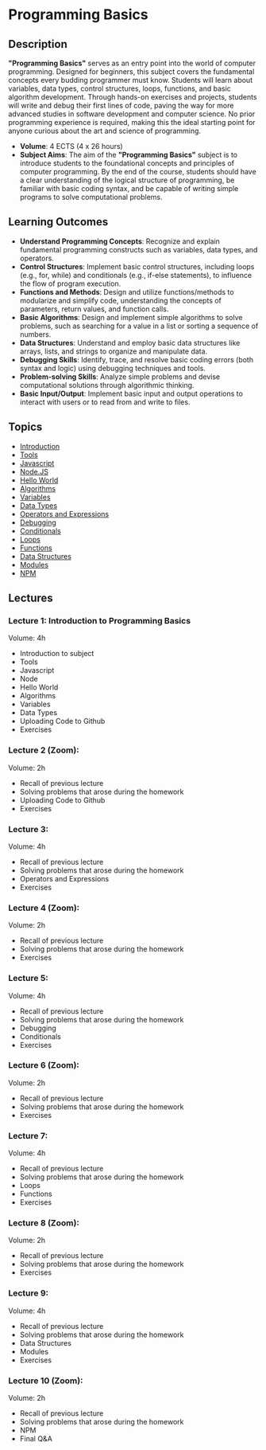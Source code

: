 # Programming Basics

## Description

**"Programming Basics"** serves as an entry point into the world of computer programming. Designed for beginners, this subject covers the fundamental concepts every budding programmer must know. Students will learn about variables, data types, control structures, loops, functions, and basic algorithm development. Through hands-on exercises and projects, students will write and debug their first lines of code, paving the way for more advanced studies in software development and computer science. No prior programming experience is required, making this the ideal starting point for anyone curious about the art and science of programming.

- **Volume**: 4 ECTS (4 x 26 hours)
- **Subject Aims**: The aim of the **"Programming Basics"** subject is to introduce students to the foundational concepts and principles of computer programming.
By the end of the course, students should have a clear understanding of the logical structure of programming, be familiar with basic coding syntax, and be capable of writing simple programs to solve computational problems.

## Learning Outcomes
- **Understand Programming Concepts**: Recognize and explain fundamental programming constructs such as variables, data types, and operators.
- **Control Structures**: Implement basic control structures, including loops (e.g., for, while) and conditionals (e.g., if-else statements), to influence the flow of program execution.
- **Functions and Methods**: Design and utilize functions/methods to modularize and simplify code, understanding the concepts of parameters, return values, and function calls.
- **Basic Algorithms**: Design and implement simple algorithms to solve problems, such as searching for a value in a list or sorting a sequence of numbers.
- **Data Structures**: Understand and employ basic data structures like arrays, lists, and strings to organize and manipulate data.
- **Debugging Skills**: Identify, trace, and resolve basic coding errors (both syntax and logic) using debugging techniques and tools.
- **Problem-solving Skills**: Analyze simple problems and devise computational solutions through algorithmic thinking.
- **Basic Input/Output**: Implement basic input and output operations to interact with users or to read from and write to files.

## Topics
- [Introduction](./Topics/Introduction/README.md)
- [Tools](./Topics/Tools/README.md)
- [Javascript](./Topics/Javascript/README.md)
- [Node.JS](./Topics/NodeJS/README.md)
- [Hello World](./Topics/HelloWorld/README.md)
- [Algorithms](./Topics/Algorithms/README.md)
- [Variables](./Topics/Variables/README.md)
- [Data Types](./Topics/Data-Types/README.md)
- [Operators and Expressions](./Topics/Operators/README.md)
- [Debugging](./Topics/Debugging/README.md)
- [Conditionals](./Topics/Conditionals/README.md)
- [Loops](./Topics/Loops/README.md)
- [Functions](./Topics/Functions/README.md)
- [Data Structures](./Topics/Data-Structures/README.md)
- [Modules](./Topics/Modules/README.md)
- [NPM](./Topics/NPM/README.md)

## Lectures

### Lecture 1: Introduction to Programming Basics

Volume: 4h

- Introduction to subject
- Tools
- Javascript
- Node
- Hello World
- Algorithms
- Variables
- Data Types
- Uploading Code to Github
- Exercises

### Lecture 2 (Zoom):

Volume: 2h

- Recall of previous lecture
- Solving problems that arose during the homework
- Uploading Code to Github
- Exercises

### Lecture 3:

Volume: 4h

- Recall of previous lecture
- Solving problems that arose during the homework
- Operators and Expressions
- Exercises

### Lecture 4 (Zoom): 

Volume: 2h

- Recall of previous lecture
- Solving problems that arose during the homework
- Exercises


### Lecture 5: 

Volume: 4h

- Recall of previous lecture
- Solving problems that arose during the homework
- Debugging
- Conditionals
- Exercises

### Lecture 6 (Zoom):

Volume: 2h

- Recall of previous lecture
- Solving problems that arose during the homework
- Exercises

### Lecture 7: 

Volume: 4h

- Recall of previous lecture
- Solving problems that arose during the homework
- Loops
- Functions
- Exercises

### Lecture 8 (Zoom):

Volume: 2h

- Recall of previous lecture
- Solving problems that arose during the homework
- Exercises

### Lecture 9: 

Volume: 4h

- Recall of previous lecture
- Solving problems that arose during the homework
- Data Structures
- Modules
- Exercises

### Lecture 10 (Zoom):

Volume: 2h

- Recall of previous lecture
- Solving problems that arose during the homework
- NPM
- Final Q&A